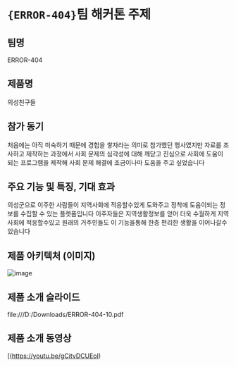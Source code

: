 # `{ERROR-404}`팀 해커톤 주제

## 팀명

 ERROR-404

## 제품명

 의성친구들

## 참가 동기

처음에는 아직 미숙하기 때문에 경험을 쌓자라는 의미로 참가했던 행사였지만 자료를 조사하고 제작하는 과정에서 사회 문제의 심각성에 대해 깨닫고 진심으로 사회에 도움이 되는 프로그램을 제작해 사회 문제 해결에 조금이나마 도움을 주고 싶었습니다

## 주요 기능 및 특징, 기대 효과

의성군으로 이주한 사람들이 지역사회에 적응할수있게 도와주고 정착에 도움이되는 정보를 수집할 수 있는 플렛폼입니다 이주자들은 지역생활정보를 얻어 더욱 수월하게 지역사회에 적응할수있고 원래의 거주민들도 이 기능을통해 한층 편리한 생활을 이어나갈수 있습니다

## 제품 아키텍처 (이미지)

![image](https://github.com/user-attachments/assets/cfa13666-9116-4599-b742-15cddd4fb2c4)


## 제품 소개 슬라이드
file:///D:/Downloads/ERROR-404-10.pdf


## 제품 소개 동영상
[(https://youtu.be/gCitvDCUEoI)
